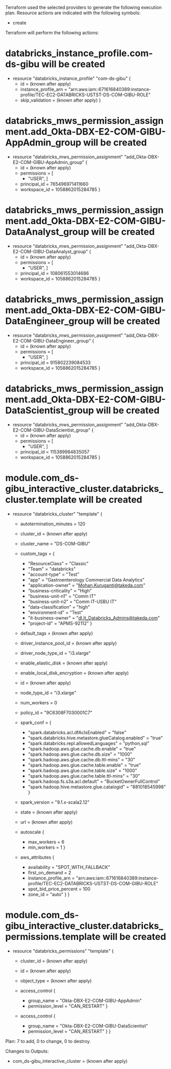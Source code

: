 Terraform used the selected providers to generate the following execution
plan. Resource actions are indicated with the following symbols:
  + create

Terraform will perform the following actions:

  # databricks_instance_profile.com-ds-gibu will be created
  + resource "databricks_instance_profile" "com-ds-gibu" {
      + id                   = (known after apply)
      + instance_profile_arn = "arn:aws:iam::671616840389:instance-profile/TEC-EC2-DATABRICKS-USTST-DS-COM-GIBU-ROLE"
      + skip_validation      = (known after apply)
    }

  # databricks_mws_permission_assignment.add_Okta-DBX-E2-COM-GIBU-AppAdmin_group will be created
  + resource "databricks_mws_permission_assignment" "add_Okta-DBX-E2-COM-GIBU-AppAdmin_group" {
      + id           = (known after apply)
      + permissions  = [
          + "USER",
        ]
      + principal_id = 765496971411660
      + workspace_id = 1058862015284785
    }

  # databricks_mws_permission_assignment.add_Okta-DBX-E2-COM-GIBU-DataAnalyst_group will be created
  + resource "databricks_mws_permission_assignment" "add_Okta-DBX-E2-COM-GIBU-DataAnalyst_group" {
      + id           = (known after apply)
      + permissions  = [
          + "USER",
        ]
      + principal_id = 108061553014686
      + workspace_id = 1058862015284785
    }

  # databricks_mws_permission_assignment.add_Okta-DBX-E2-COM-GIBU-DataEngineer_group will be created
  + resource "databricks_mws_permission_assignment" "add_Okta-DBX-E2-COM-GIBU-DataEngineer_group" {
      + id           = (known after apply)
      + permissions  = [
          + "USER",
        ]
      + principal_id = 915802239084533
      + workspace_id = 1058862015284785
    }

  # databricks_mws_permission_assignment.add_Okta-DBX-E2-COM-GIBU-DataScientist_group will be created
  + resource "databricks_mws_permission_assignment" "add_Okta-DBX-E2-COM-GIBU-DataScientist_group" {
      + id           = (known after apply)
      + permissions  = [
          + "USER",
        ]
      + principal_id = 115389984835057
      + workspace_id = 1058862015284785
    }

  # module.com_ds-gibu_interactive_cluster.databricks_cluster.template will be created
  + resource "databricks_cluster" "template" {
      + autotermination_minutes      = 120
      + cluster_id                   = (known after apply)
      + cluster_name                 = "DS-COM-GIBU"
      + custom_tags                  = {
          + "ResourceClass"        = "Classic"
          + "Team"                 = "databricks"
          + "account-type"         = "Test"
          + "app"                  = "Gastroenterology Commercial Data Analytics"
          + "application-owner"    = "Mohan.Kuruganti@takeda.com"
          + "business-criticality" = "High"
          + "business-unit-n1"     = "Comm IT"
          + "business-unit-n2"     = "Comm IT-USBU IT"
          + "data-classification"  = "high"
          + "environment-id"       = "Test"
          + "it-business-owner"    = "dl.It_Databricks_Admins@takeda.com"
          + "project-id"           = "APMS-92112"
        }
      + default_tags                 = (known after apply)
      + driver_instance_pool_id      = (known after apply)
      + driver_node_type_id          = "i3.xlarge"
      + enable_elastic_disk          = (known after apply)
      + enable_local_disk_encryption = (known after apply)
      + id                           = (known after apply)
      + node_type_id                 = "i3.xlarge"
      + num_workers                  = 0
      + policy_id                    = "9C6308F7030001C7"
      + spark_conf                   = {
          + "spark.databricks.acl.dfAclsEnabled"                  = "false"
          + "spark.databricks.hive.metastore.glueCatalog.enabled" = "true"
          + "spark.databricks.repl.allowedLanguages"              = "python,sql"
          + "spark.hadoop.aws.glue.cache.db.enable"               = "true"
          + "spark.hadoop.aws.glue.cache.db.size"                 = "1000"
          + "spark.hadoop.aws.glue.cache.db.ttl-mins"             = "30"
          + "spark.hadoop.aws.glue.cache.table.enable"            = "true"
          + "spark.hadoop.aws.glue.cache.table.size"              = "1000"
          + "spark.hadoop.aws.glue.cache.table.ttl-mins"          = "30"
          + "spark.hadoop.fs.s3a.acl.default"                     = "BucketOwnerFullControl"
          + "spark.hadoop.hive.metastore.glue.catalogid"          = "881018545998"
        }
      + spark_version                = "9.1.x-scala2.12"
      + state                        = (known after apply)
      + url                          = (known after apply)

      + autoscale {
          + max_workers = 6
          + min_workers = 1
        }

      + aws_attributes {
          + availability           = "SPOT_WITH_FALLBACK"
          + first_on_demand        = 2
          + instance_profile_arn   = "arn:aws:iam::671616840389:instance-profile/TEC-EC2-DATABRICKS-USTST-DS-COM-GIBU-ROLE"
          + spot_bid_price_percent = 100
          + zone_id                = "auto"
        }
    }

  # module.com_ds-gibu_interactive_cluster.databricks_permissions.template will be created
  + resource "databricks_permissions" "template" {
      + cluster_id  = (known after apply)
      + id          = (known after apply)
      + object_type = (known after apply)

      + access_control {
          + group_name       = "Okta-DBX-E2-COM-GIBU-AppAdmin"
          + permission_level = "CAN_RESTART"
        }
      + access_control {
          + group_name       = "Okta-DBX-E2-COM-GIBU-DataScientist"
          + permission_level = "CAN_RESTART"
        }
    }

Plan: 7 to add, 0 to change, 0 to destroy.

Changes to Outputs:
  + com_ds-gibu_interactive_cluster = (known after apply)
